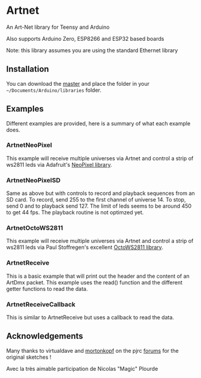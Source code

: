 # Artnet

An Art-Net library for Teensy and Arduino

Also supports Arduino Zero, ESP8266 and ESP32 based boards

Note: this library assumes you are using the standard Ethernet library

## Installation

You can download the [master](https://github.com/natcl/Artnet/archive/master.zip) and place the folder in your `~/Documents/Arduino/libraries` folder.

## Examples

Different examples are provided, here is a summary of what each example does.

### ArtnetNeoPixel

This example will receive multiple universes via Artnet and control a strip of ws2811 leds via Adafruit's [NeoPixel library](https://github.com/adafruit/Adafruit_NeoPixel).

### ArtnetNeoPixelSD

Same as above but with controls to record and playback sequences from an SD card. To record, send 255 to the first channel of universe 14. To stop, send 0 and to playback send 127.  The limit of leds seems to be around 450 to get 44 fps. The playback routine is not optimzed yet.

### ArtnetOctoWS2811

This example will receive multiple universes via Artnet and control a strip of ws2811 leds via Paul Stoffregen's excellent [OctoWS2811 library](https://www.pjrc.com/teensy/td_libs_OctoWS2811.html).

### ArtnetReceive

This is a basic example that will print out the header and the content of an ArtDmx packet.  This example uses the read() function and the different getter functions to read the data.

### ArtnetReceiveCallback

This is similar to ArtnetReceive but uses a callback to read the data.

## Acknowledgements

Many thanks to virtualdave and [mortonkopf](http://orchardelica.com/wp/artnet-multiple-universe-with-teensy-3-and-octows2811) on the pjrc [forums](http://forum.pjrc.com/threads/24688-Artnet-to-OctoWS2811?highlight=artnet) for the original sketches !

Avec la très aimable participation de Nicolas "Magic" Plourde

